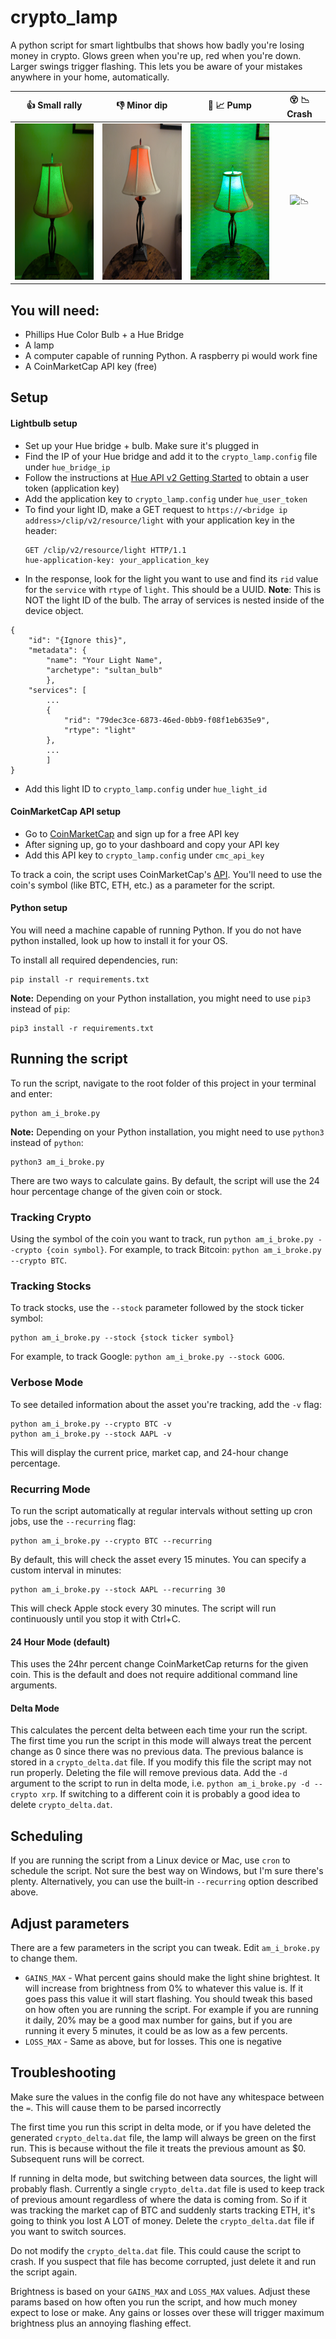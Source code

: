 # crypto_lamp
A python script for smart lightbulbs that shows how badly you're losing money in crypto. Glows green when you're up, red when you're down. Larger swings trigger flashing. This lets you be aware of your mistakes anywhere in your home, automatically.

| 👍 Small rally | 👎 Minor dip | 🤑 📈 Pump | 😵 📉 Crash |
|:---:|:---:|:---:|:---:|
| <img src="./images/gains.jpg" alt="↗️" width="150" height="250"> | <img src="./images/loss.jpg" alt="↘️" width="150" height="250"> | <img src="./images/stonks_lamp.gif" alt="Big Gains 📈" width="150" height="250"> | <img src="./images/crash_lamp.gif" alt="📉" width="150" height="250"> |

## You will need:
* Phillips Hue Color Bulb + a Hue Bridge
* A lamp
* A computer capable of running Python. A raspberry pi would work fine
* A CoinMarketCap API key (free)

## Setup

#### Lightbulb setup
* Set up your Hue bridge + bulb. Make sure it's plugged in
* Find the IP of your Hue bridge and add it to the `crypto_lamp.config` file under `hue_bridge_ip`
* Follow the instructions at [Hue API v2 Getting Started](https://developers.meethue.com/develop/hue-api-v2/getting-started/) to obtain a user token (application key)
* Add the application key to `crypto_lamp.config` under `hue_user_token`
* To find your light ID, make a GET request to `https://<bridge ip address>/clip/v2/resource/light` with your application key in the header:
  ```
  GET /clip/v2/resource/light HTTP/1.1
  hue-application-key: your_application_key
  ```
* In the response, look for the light you want to use and find its `rid` value for the `service` with `rtype` of `light`. This should be a UUID. **Note**: This is NOT the light ID of the bulb. The array of services is nested inside of the device object.

```
{
    "id": "{Ignore this}",
    "metadata": {
        "name": "Your Light Name",
        "archetype": "sultan_bulb"
        },
    "services": [
        ...
        {
            "rid": "79dec3ce-6873-46ed-0bb9-f08f1eb635e9",
            "rtype": "light"
        },
        ...
        ]
}
```
* Add this light ID to `crypto_lamp.config` under `hue_light_id`

#### CoinMarketCap API setup
* Go to [CoinMarketCap](https://coinmarketcap.com/api/) and sign up for a free API key
* After signing up, go to your dashboard and copy your API key
* Add this API key to `crypto_lamp.config` under `cmc_api_key`

To track a coin, the script uses CoinMarketCap's [API](https://coinmarketcap.com/api/). You'll need to use the coin's symbol (like BTC, ETH, etc.) as a parameter for the script.

#### Python setup
You will need a machine capable of running Python. If you do not have python installed, look up how to install it for your OS.

To install all required dependencies, run:

```
pip install -r requirements.txt
```

**Note:** Depending on your Python installation, you might need to use `pip3` instead of `pip`:

```
pip3 install -r requirements.txt
```

## Running the script

To run the script, navigate to the root folder of this project in your terminal and enter:

```
python am_i_broke.py
```

**Note:** Depending on your Python installation, you might need to use `python3` instead of `python`:

```
python3 am_i_broke.py
```

There are two ways to calculate gains. By default, the script will use the 24 hour percentage change of the given coin or stock.

### Tracking Crypto
Using the symbol of the coin you want to track, run `python am_i_broke.py --crypto {coin symbol}`. For example, to track Bitcoin: `python am_i_broke.py --crypto BTC`.

### Tracking Stocks
To track stocks, use the `--stock` parameter followed by the stock ticker symbol:

```
python am_i_broke.py --stock {stock ticker symbol}
```

For example, to track Google: `python am_i_broke.py --stock GOOG`.

### Verbose Mode
To see detailed information about the asset you're tracking, add the `-v` flag:

```
python am_i_broke.py --crypto BTC -v
python am_i_broke.py --stock AAPL -v
```

This will display the current price, market cap, and 24-hour change percentage.

### Recurring Mode
To run the script automatically at regular intervals without setting up cron jobs, use the `--recurring` flag:

```
python am_i_broke.py --crypto BTC --recurring
```

By default, this will check the asset every 15 minutes. You can specify a custom interval in minutes:

```
python am_i_broke.py --stock AAPL --recurring 30
```

This will check Apple stock every 30 minutes. The script will run continuously until you stop it with Ctrl+C.

#### 24 Hour Mode (default)
This uses the 24hr percent change CoinMarketCap returns for the given coin. This is the default and does not require additional command line arguments.

#### Delta Mode
This calculates the percent delta between each time your run the script. The first time you run the script in this mode will always treat the percent change as 0 since there was no previous data. The previous balance is stored in a `crypto_delta.dat` file. If you modify this file the script may not run properly. Deleting the file will remove previous data. Add the `-d` argument to the script to run in delta mode, i.e. `python am_i_broke.py -d --crypto xrp`. If switching to a different coin it is probably a good idea to delete `crypto_delta.dat`.

## Scheduling
If you are running the script from a Linux device or Mac, use `cron` to schedule the script. Not sure the best way on Windows, but I'm sure there's plenty. Alternatively, you can use the built-in `--recurring` option described above.

## Adjust parameters
There are a few parameters in the script you can tweak. Edit `am_i_broke.py` to change them. 

* `GAINS_MAX` - What percent gains should make the light shine brightest. It will increase from brightness from 0% to whatever this value is. If it goes pass this value it will start flashing. You should tweak this based on how often you are running the script. For example if you are running it daily, 20% may be a good max number for gains, but if you are running it every 5 minutes, it could be as low as a few percents.
* `LOSS_MAX` - Same as above, but for losses. This one is negative

## Troubleshooting
Make sure the values in the config file do not have any whitespace between the `=`. This will cause them to be parsed incorrectly

The first time you run this script in delta mode, or if you have deleted the generated `crypto_delta.dat` file, the lamp will always be green on the first run. This is because without the file it treats the previous amount as $0. Subsequent runs will be correct.

If running in delta mode, but switching between data sources, the light will probably flash. Currently a single `crypto_delta.dat` file is used to keep track of previous amount regardless of where the data is coming from. So if it was tracking the market cap of BTC and suddenly starts tracking ETH, it's going to think you lost A LOT of money. Delete the `crypto_delta.dat` file if you want to switch sources.

Do not modify the `crypto_delta.dat` file. This could cause the script to crash. If you suspect that file has become corrupted, just delete it and run the script again.

Brightness is based on your `GAINS_MAX` and `LOSS_MAX` values. Adjust these params based on how often you run the script, and how much money expect to lose or make. Any gains or losses over these will trigger maximum brightness plus an annoying flashing effect.
